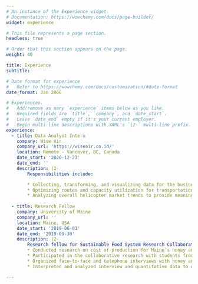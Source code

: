 ```yaml
---
# An instance of the Experience widget.
# Documentation: https://wowchemy.com/docs/page-builder/
widget: experience

# This file represents a page section.
headless: true

# Order that this section appears on the page.
weight: 40

title: Experience
subtitle:

# Date format for experience
#   Refer to https://wowchemy.com/docs/customization/#date-format
date_format: Jan 2006

# Experiences.
#   Add/remove as many `experience` items below as you like.
#   Required fields are `title`, `company`, and `date_start`.
#   Leave `date_end` empty if it's your current employer.
#   Begin multi-line descriptions with YAML's `|2-` multi-line prefix.
experience:
  - title: Data Analyst Intern
    company: Wise Air
    company_url: 'https://wiseair.co.id/'
    location: Remote - Vancover, BC, Canada
    date_start: '2020-12-23'
    date_end: ''
    description: |2-
        Responsibilities include:

        * Collecting, transforming, and visualizing data for the business development team
		* Optimizing routes and capacity utilization for transportation and logistics services
		* Analyzing overall helicopter market trends to provide meaningful insights
        
  - title: Research Fellow
    company: University of Maine
    company_url: ''
    location: Maine, USA
    date_start: '2019-06-01'
    date_end: '2019-09-30'
    description: |2-
        Research fellow for Sustainable Food System Research Collaborative. Responsibilities include:
        * Conducted research on cost of production for Maine’s honey and maple syrup industry for prospective and new producers
        * Participated in the collaborative research with students from University of Maine and College of the Atlantic
        * Organized face-to-face and telephone interviews with honey and maple syrup producers
        * Interpreted and analyzed interview and quantitative data to describe results

---
```

